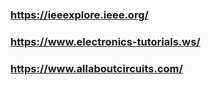 ### https://ieeexplore.ieee.org/
### https://www.electronics-tutorials.ws/
### https://www.allaboutcircuits.com/